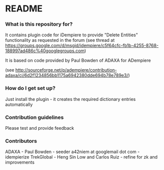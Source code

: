 # README #

### What is this repository for? ###

It contains plugin code for iDempiere to provide "Delete Entities" functionality as requested in the forum (see thread at https://groups.google.com/d/msgid/idempiere/c5f64cfc-fb1b-4255-8768-188997ad486c%40googlegroups.com)

It is based on code provided by Paul Bowden of ADAXA for ADempiere 

(see http://sourceforge.net/p/adempiere/contribution-adaxa/ci/6d2f1234856bb1175a6942380dde694b78e789e3/)

### How do I get set up? ###

Just install the plugin - it creates the required dictionary entries automatically

### Contribution guidelines ###

Please test and provide feedback

### Contributors ###

ADAXA - Paul Bowden - seeder
a42niem at googlemail dot com - idempierize
TrekGlobal - Heng Sin Low and Carlos Ruiz - refine for zk and improvements
